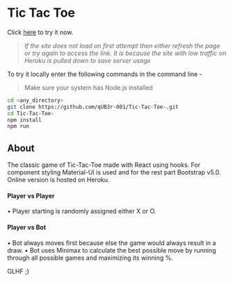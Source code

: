 # Tic Tac Toe

Click [here](https://tic-tac-toe-001-app.herokuapp.com/) to try it now.

> _If the site does not load on first attempt then either refresh the page or try again to access the link. It is because the site with low traffic on Heroku is pulled down to save server usage_

To try it locally enter the following commands in the command line -

> Make sure your system has Node.js installed

```sh
cd <any_directory>
git clone https://github.com/qUB3r-001/Tic-Tac-Toe-.git
cd Tic-Tac-Toe-
npm install
npm run
```

## About

The classic game of Tic-Tac-Toe made with React using hooks. For component styling Material-UI is used and for the rest part Bootstrap v5.0. Online version is hosted on Heroku.

#### Player vs Player

• Player starting is randomly assigned either X or O.

#### Player vs Bot

• Bot always moves first because else the game would always result in a draw.
• Bot uses Minimax to calculate the best possible move by running through all possible games and maximizing its winning %.

GLHF ;)
